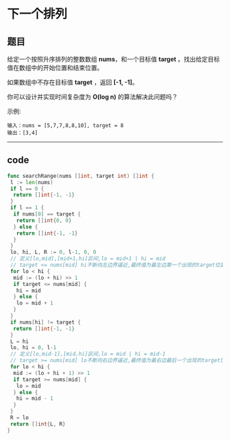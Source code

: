 # 下一个排列

## 题目

给定一个按照升序排列的整数数组 **nums**，和一个目标值 **target** 。找出给定目标值在数组中的开始位置和结束位置。

如果数组中不存在目标值 **target** ，返回 **[-1, -1]**。

你可以设计并实现时间复杂度为 **O(log n)** 的算法解决此问题吗？

示例:

```text
输入：nums = [5,7,7,8,8,10], target = 8
输出：[3,4]
```

---

## code

```go
func searchRange(nums []int, target int) []int {
 l := len(nums)
 if l == 0 {
  return []int{-1, -1}
 }
 if l == 1 {
  if nums[0] == target {
   return []int{0, 0}
  } else {
   return []int{-1, -1}
  }
 }
 lo, hi, L, R := 0, l-1, 0, 0
 // 定义[lo,mid],[mid+1,hi]区间,lo = mid+1 | hi = mid
 // target <= nums[mid] hi不断向左边界逼近,最终值为最左边第一个出现的target位置
 for lo < hi {
  mid := (lo + hi) >> 1
  if target <= nums[mid] {
   hi = mid
  } else {
   lo = mid + 1
  }
 }
 if nums[hi] != target {
  return []int{-1, -1}
 }
 L = hi
 lo, hi = 0, l-1
 // 定义[lo,mid-1],[mid,hi]区间,lo = mid | hi = mid-1
 // target >= nums[mid] lo不断向右边界逼近,最终值为最右边最后一个出现的target位置
 for lo < hi {
  mid := (lo + hi + 1) >> 1
  if target >= nums[mid] {
   lo = mid
  } else {
   hi = mid - 1
  }
 }
 R = lo
 return []int{L, R}
}
```
